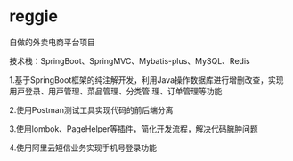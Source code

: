# reggie
自做的外卖电商平台项目

技术栈：SpringBoot、SpringMVC、Mybatis-plus、MySQL、Redis

1.基于SpringBoot框架的纯注解开发，利⽤Java操作数据库进⾏增删改查，实现⽤⼾登录、⽤⼾管理、菜品管理、分类管
理、订单管理等功能

2.使⽤Postman测试⼯具实现代码的前后端分离

3.使⽤lombok、PageHelper等插件，简化开发流程，解决代码臃肿问题

4.使⽤阿⾥云短信业务实现⼿机号登录功能
